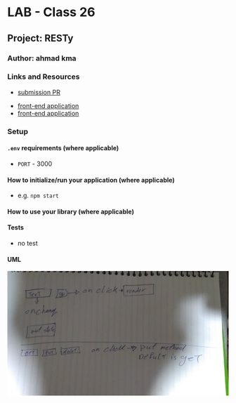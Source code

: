 # LAB - Class 26

## Project: RESTy

### Author: ahmad kma

### Links and Resources

- [submission PR](http://xyz.com)
<!-- 
- [ci/cd](http://xyz.com) (GitHub Actions)
- [back-end server url](http://xyz.com) (when applicable) -->
- [front-end application](https://musing-booth-a3b47c.netlify.app/
)
- [front-end application](https://401-advanced-javascript-ahmadkmal.github.io/resty/
)

### Setup

#### `.env` requirements (where applicable)

- `PORT` - 3000

#### How to initialize/run your application (where applicable)

- e.g. `npm start`

#### How to use your library (where applicable)

#### Tests

- no test

#### UML

![UML](./106368683_575240239860516_4707805659737792088_n.jpg)
